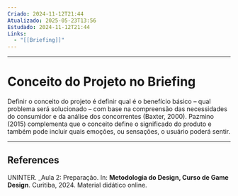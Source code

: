 ```yaml
---
Criado: 2024-11-12T21:44
Atualizado: 2025-05-23T13:56
Estudado: 2024-11-12T21:44
Links:
  - "[[Briefing]]"
---
```

---
# Conceito do Projeto no Briefing

Definir o conceito do projeto é definir qual é o benefício básico – qual problema será solucionado – com base na compreensão das necessidades do consumidor e da análise dos concorrentes (Baxter, 2000). Pazmino (2015) complementa que o conceito define o significado do produto e também pode incluir quais emoções, ou sensações, o usuário poderá sentir.

---
## References

UNINTER.  _Aula 2: Preparação. In: **Metodologia do Design, Curso de Game Design**. Curitiba, 2024. Material didático online.
